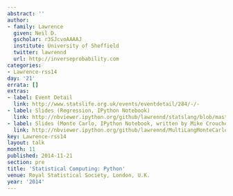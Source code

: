 ```yaml
---
abstract: ''
author:
- family: Lawrence
  given: Neil D.
  gscholar: r3SJcvoAAAAJ
  institute: University of Sheffield
  twitter: lawrennd
  url: http://inverseprobability.com
categories:
- Lawrence-rss14
day: '21'
errata: []
extras:
- label: Event Detail
  link: http://www.statslife.org.uk/events/eventdetail/284/-/-
- label: Slides (Regression, IPython Notebook)
  link: http://nbviewer.ipython.org/github/lawrennd/statslang/blob/master/python/statslang.ipynb
- label: Slides (Monte Carlo, IPython Notebook, written by Mike Croucher)
  link: http://nbviewer.ipython.org/github/lawrennd/MultiLangMonteCarlo/blob/master/MultiLangStats.ipynb
key: Lawrence-rss14
layout: talk
month: 11
published: 2014-11-21
section: pre
title: 'Statistical Computing: Python'
venue: Royal Statistical Society, London, U.K.
year: '2014'
---
```

